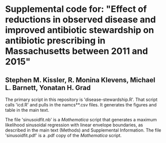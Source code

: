 # Supplemental code for: "Effect of reductions in observed disease and improved antibiotic stewardship on antibiotic prescribing in Massachusetts between 2011 and 2015"
## Stephen M. Kissler, R. Monina Klevens, Michael L. Barnett, Yonatan H. Grad

The primary script in this repository is 'disease-stewardship.R'. That script calls 'icd.R' and pulls in the namcs**.csv files. It generates the figures and table in the main text. 

The file 'sinusoidfit.nb' is a _Mathematica_ script that generates a maximum likelihood sinusoidal regression with linear envelope boundaries, as described in the main text (Methods) and Supplemental Information. The file 'sinusoidfit.pdf' is a .pdf copy of the _Mathematica_ script.
